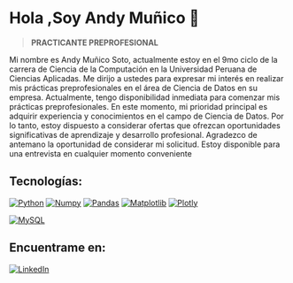 # Hola ,Soy Andy Muñico 👋
> **PRACTICANTE PREPROFESIONAL**

Mi nombre es Andy Muñico Soto, actualmente estoy en el 9mo ciclo de la carrera de Ciencia de la Computación en la Universidad Peruana de Ciencias
Aplicadas. Me dirijo a ustedes para expresar mi interés en realizar mis prácticas preprofesionales en el área de Ciencia de Datos en su empresa.
Actualmente, tengo disponibilidad inmediata para comenzar mis prácticas preprofesionales.
En este momento, mi prioridad principal es adquirir experiencia y conocimientos en el campo de Ciencia de Datos. Por lo tanto, estoy dispuesto a
considerar ofertas que ofrezcan oportunidades significativas de aprendizaje y desarrollo profesional.
Agradezco de antemano la oportunidad de considerar mi solicitud. Estoy disponible para una entrevista en cualquier momento conveniente

## Tecnologías:
[![Python](https://img.shields.io/badge/Python-yellow?style=for-the-badge&logo=python&logoColor=white&labelColor=101010)]()
[![Numpy](https://img.shields.io/badge/Numpy-007396?style=for-the-badge&logo=numpy&logoColor=white&labelColor=101010)]()
[![Pandas](https://img.shields.io/badge/Pandas-4285F4?style=for-the-badge&logo=pandas&logoColor=white&labelColor=101010)]()
[![Matplotlib](https://img.shields.io/badge/Matplotlib-9146FF?style=for-the-badge&logo=matplotlib&logoColor=white&labelColor=101010)]()
[![Plotly](https://img.shields.io/badge/Plotly-3DDC84?style=for-the-badge&logo=plotly&logoColor=white&labelColor=101010)]()


[![MySQL](https://img.shields.io/badge/MySQL-4479A1?style=for-the-badge&logo=mysql&logoColor=white&labelColor=101010)]()

## Encuentrame en:

[![LinkedIn](https://img.shields.io/badge/LinkedIn-Andy_Muñico-0077B5?style=for-the-badge&logo=linkedin&logoColor=white&labelColor=101010)](https://www.linkedin.com/in/andy-muñico-soto/)
<!--
**andyjohan0/andyjohan0** is a ✨ _special_ ✨ repository because its `README.md` (this file) appears on your GitHub profile.

Here are some ideas to get you started:

- 🔭 I’m currently working on ...
- 🌱 I’m currently learning ...
- 👯 I’m looking to collaborate on ...
- 🤔 I’m looking for help with ...
- 💬 Ask me about ...
- 📫 How to reach me: ...
- 😄 Pronouns: ...
- ⚡ Fun fact: ...
-->
